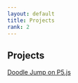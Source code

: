 ```yaml
---
layout: default
title: Projects
rank: 2
---
```

## Projects

[Doodle Jump on P5.js](https://editor.p5js.org/hwheeler/full/dFB3w8vy3)
